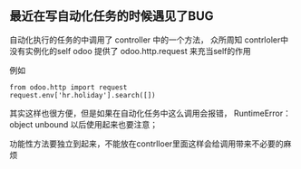 
## 最近在写自动化任务的时候遇见了BUG

自动化执行的任务的中调用了 controller 中的一个方法， 众所周知 contrloler中没有实例化的self odoo 提供了 odoo.http.request 来充当self的作用

例如
```
from odoo.http import request
request.env['hr.holiday'].search([])
```
其实这样也很方便，但是如果在自动化任务中这么调用会报错， RuntimeError： object unbound 以后使用起来也要注意；

功能性方法要独立到起来，不能放在contrlloer里面这样会给调用带来不必要的麻烦
